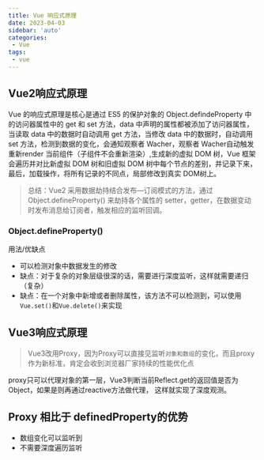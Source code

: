 ```yaml
---
title: Vue 响应式原理
date: 2023-04-03
sidebar: 'auto'
categories:
 - Vue
tags:
 - vue
---
```


## Vue2响应式原理
Vue 的响应式原理是核心是通过 ES5 的保护对象的 Object.defindeProperty 中的访问器属性中的 get 和 set 方法，data 中声明的属性都被添加了访问器属性，当读取 data 中的数据时自动调用 get 方法，当修改 data 中的数据时，自动调用 set 方法，检测到数据的变化，会通知观察者 Wacher，观察者 Wacher自动触发重新render 当前组件（子组件不会重新渲染）,生成新的虚拟 DOM 树，Vue 框架会遍历并对比新虚拟 DOM 树和旧虚拟 DOM 树中每个节点的差别，并记录下来，最后，加载操作，将所有记录的不同点，局部修改到真实 DOM树上。
> 总结：Vue2 采用数据劫持结合发布—订阅模式的方法，通过 Object.defineProperty() 来劫持各个属性的 setter，getter，在数据变动时发布消息给订阅者，触发相应的监听回调。
### Object.defineProperty()
用法/优缺点
* 可以检测对象中数据发生的修改
* 缺点：对于复杂的对象层级很深的话，需要进行深度监听，这样就需要递归（复杂）
* 缺点：在一个对象中新增或者删除属性，该方法不可以检测到，可以使用`Vue.set()`和`Vue.delete()`来实现
## Vue3响应式原理
> Vue3改用Proxy，因为Proxy可以直接见监听`对象和数组`的变化，而且proxy作为新标准，肯定会收到浏览器厂家持续的性能优化点

proxy只可以代理对象的第一层，Vue3判断当前Reflect.get的返回值是否为Object，如果是则再通过reactive方法做代理， 这样就实现了深度观测。

## Proxy 相比于 definedProperty的优势
* 数组变化可以监听到
* 不需要深度遍历监听